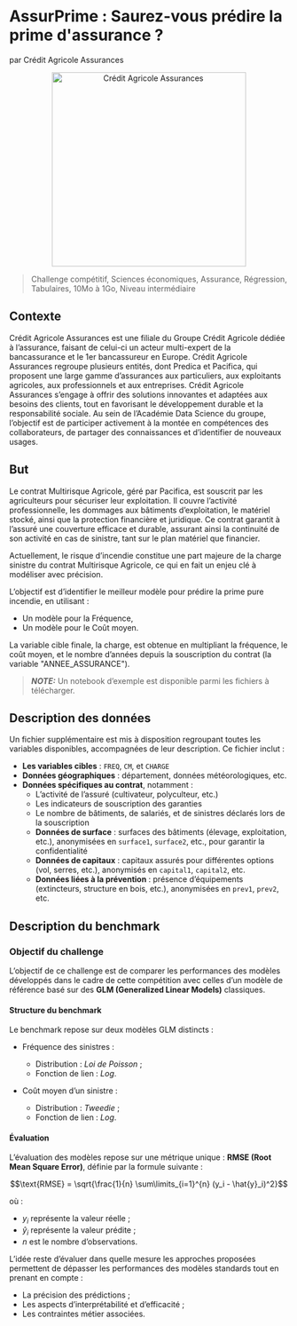 # AssurPrime : Saurez-vous prédire la prime d'assurance ?
par Crédit Agricole Assurances


<p align="center">
  <img src="https://challengedata.ens.fr/logo/public/CA_assurances_RVB_sans-raison-d%C3%AAtre_%C3%A9v%C3%A9nementiel_Mg5WVL6.png" width="350" title="Crédit Agricole Assurances">
</p>



> Challenge compétitif, Sciences économiques, Assurance, Régression, Tabulaires, 10Mo à 1Go, Niveau intermédiaire


## Contexte

Crédit Agricole Assurances est une filiale du Groupe Crédit Agricole dédiée à l’assurance, faisant de celui-ci un acteur multi-expert de la bancassurance et le 1er bancassureur en Europe.
Crédit Agricole Assurances regroupe plusieurs entités, dont Predica et Pacifica, qui proposent une large gamme d’assurances aux particuliers, aux exploitants agricoles, aux professionnels et aux entreprises. Crédit Agricole Assurances s’engage à offrir des solutions innovantes et adaptées aux besoins des clients, tout en favorisant le développement durable et la responsabilité sociale.
Au sein de l’Académie Data Science du groupe, l’objectif est de participer activement à la montée en compétences des collaborateurs, de partager des connaissances et d’identifier de nouveaux usages.


## But

Le contrat Multirisque Agricole, géré par Pacifica, est souscrit par les agriculteurs pour sécuriser leur exploitation. Il couvre l’activité professionnelle, les dommages aux bâtiments d’exploitation, le matériel stocké, ainsi que la protection financière et juridique. Ce contrat garantit à l’assuré une couverture efficace et durable, assurant ainsi la continuité de son activité en cas de sinistre, tant sur le plan matériel que financier.

Actuellement, le risque d’incendie constitue une part majeure de la charge sinistre du contrat Multirisque Agricole, ce qui en fait un enjeu clé à modéliser avec précision.

L’objectif est d’identifier le meilleur modèle pour prédire la prime pure incendie, en utilisant :
- Un modèle pour la Fréquence,
- Un modèle pour le Coût moyen.

La variable cible finale, la charge, est obtenue en multipliant la fréquence, le coût moyen, et le nombre d’années depuis la souscription du contrat (la variable "ANNEE_ASSURANCE").

> **_NOTE:_**  Un notebook d’exemple est disponible parmi les fichiers à télécharger.

## Description des données

Un fichier supplémentaire est mis à disposition regroupant toutes les variables disponibles, accompagnées de leur description. Ce fichier inclut :

- **Les variables cibles** : `FREQ`, `CM`, et `CHARGE`
- **Données géographiques** : département, données météorologiques, etc.
- **Données spécifiques au contrat**, notamment :
    - L’activité de l’assuré (cultivateur, polyculteur, etc.)
    - Les indicateurs de souscription des garanties
    - Le nombre de bâtiments, de salariés, et de sinistres déclarés lors de la souscription
    - **Données de surface** : surfaces des bâtiments (élevage, exploitation, etc.), anonymisées en `surface1`, `surface2`, etc., pour garantir la confidentialité
    - **Données de capitaux** : capitaux assurés pour différentes options (vol, serres, etc.), anonymisés en `capital1`, `capital2`, etc.
    - **Données liées à la prévention** : présence d’équipements (extincteurs, structure en bois, etc.), anonymisées en `prev1`, `prev2`, etc.

## Description du benchmark

### Objectif du challenge

L’objectif de ce challenge est de comparer les performances des modèles développés dans le cadre de cette compétition avec celles d’un modèle de référence basé sur des **GLM (Generalized Linear Models)** classiques.

#### Structure du benchmark

Le benchmark repose sur deux modèles GLM distincts :

- Fréquence des sinistres :
    - Distribution : *Loi de Poisson* ;
    - Fonction de lien : *Log*.

- Coût moyen d’un sinistre :
    - Distribution : *Tweedie* ;
    - Fonction de lien : *Log*.

#### Évaluation

L’évaluation des modèles repose sur une métrique unique : **RMSE (Root Mean Square Error)**, définie par la formule suivante :

$$\text{RMSE} = \sqrt{\frac{1}{n} \sum\limits_{i=1}^{n} (y_i - \hat{y}_i)^2}$$

où :
- $y_i$ représente la valeur réelle ;
- $\hat{y}_i$ représente la valeur prédite ;
- $n$ est le nombre d’observations.

L’idée reste d’évaluer dans quelle mesure les approches proposées permettent de dépasser les performances des modèles standards tout en prenant en compte :

- La précision des prédictions ;
- Les aspects d’interprétabilité et d’efficacité ;
- Les contraintes métier associées.